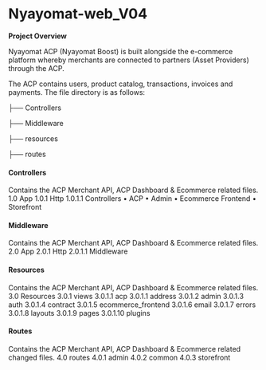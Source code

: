 # Nyayomat-web_V04

**Project Overview**

Nyayomat ACP (Nyayomat Boost) is built alongside the e-commerce platform whereby merchants are connected to partners (Asset Providers) through the ACP. 

The ACP contains users, product catalog, transactions, invoices and payments. The file directory is as follows: 

├── Controllers

├── Middleware

├── resources

├── routes

#### **Controllers**
Contains the ACP Merchant API, ACP Dashboard & Ecommerce related files.
1.0	App
1.0.1 Http
1.0.1.1 Controllers
•	ACP
•	Admin
•	Ecommerce Frontend
•	Storefront

#### **Middleware**
Contains the ACP Merchant API, ACP Dashboard & Ecommerce related files.
2.0	App
2.0.1	Http
2.0.1.1	Middleware

#### **Resources** 
Contains the ACP Merchant API, ACP Dashboard & Ecommerce related files.
3.0	Resources
3.0.1	views
3.0.1.1	acp
3.0.1.1	address
3.0.1.2	admin
3.0.1.3	auth
3.0.1.4	contract
3.0.1.5	ecommerce_frontend
3.0.1.6	email
3.0.1.7	errors
3.0.1.8	layouts
3.0.1.9	pages
3.0.1.10	plugins

#### **Routes** 
Contains the ACP Merchant API, ACP Dashboard & Ecommerce related changed files.
4.0	routes
4.0.1	admin
4.0.2	common
4.0.3	storefront

